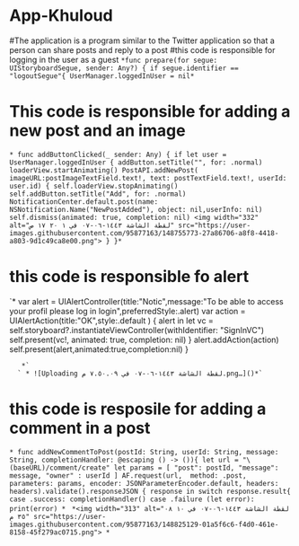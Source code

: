 # App-Khuloud
#The application is a program similar to the Twitter application so that a person can share posts and reply to a post
#this code is responsible for logging in the user as a guest
`*func prepare(for segue: UIStoryboardSegue, sender: Any?) {
        if segue.identifier == "logoutSegue"{
            UserManager.loggedInUser = nil*`
  # This code is responsible for adding a new post and an image
  `* func addButtonClicked(_ sender: Any) {
        if let user = UserManager.loggedInUser {
            addButton.setTitle("", for: .normal)
            loaderView.startAnimating()
            PostAPI.addNewPost( imageURL:postImageTextField.text!, text: postTextField.text!, userId: user.id) {
                self.loaderView.stopAnimating()
                self.addButton.setTitle("Add", for: .normal)
                NotificationCenter.default.post(name: NSNotification.Name("NewPostAdded"), object: nil,userInfo: nil)
                self.dismiss(animated: true, completion: nil)
        <img width="332" alt="‏لقطة الشاشة ١٤٤٣-٠٦-٠٧ في ١ ٢٠ ١٧ ص" src="https://user-images.githubusercontent.com/95877163/148755773-27a86706-a8f8-4418-a803-9d1c49ca8e00.png">
}
        }*`
# this code is responsible fo alert
`*   var alert = UIAlertController(title:"Notic",message:"To be able to access your profil please log in login",preferredStyle:.alert)
            var action = UIAlertAction(title:"OK",style:.default ) { alert in
                let vc = self.storyboard?.instantiateViewController(withIdentifier: "SignInVC")
              self.present(vc!, animated: true, completion: nil)
            }
            alert.addAction(action)
            self.present(alert,animated:true,completion:nil)
        }
    
       *`
      ` * ![Uploading ‏لقطة الشاشة ١٤٤٣-٠٦-٠٧ في ٧.٥٠.٠٩ م.png…]()*`
      
# this code is resposile for adding a comment in a post
`* func addNewCommentToPost(postId: String, userId: String, message: String, completionHandler: @escaping () -> ()){
        let url = "\(baseURL)/comment/create"
        let params =
        [
         "post": postId,
         "message": message,
         "owner" : userId
        ]
        AF.request(url,  method: .post, parameters: params, encoder: JSONParameterEncoder.default, headers: headers).validate().responseJSON { response in
            switch response.result{
            case .success:
                completionHandler()
            case .failure (let error):
                print(error)
     * `
`*<img width="313" alt="‏لقطة الشاشة ١٤٤٣-٠٦-٠٧ في ١٠ ٠٨ ٣٥ م" src="https://user-images.githubusercontent.com/95877163/148825129-01a5f6c6-f4d0-461e-8158-45f279ac0715.png">
 *`
